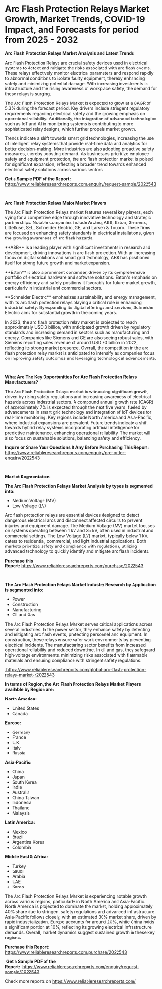 <p><h1>Arc Flash Protection Relays Market Growth, Market Trends, COVID-19 Impact, and Forecasts for period from 2025 - 2032</h1></p><p><strong>Arc Flash Protection Relays Market Analysis and Latest Trends</strong></p>
<p><p>Arc Flash Protection Relays are crucial safety devices used in electrical systems to detect and mitigate the risks associated with arc flash events. These relays effectively monitor electrical parameters and respond rapidly to abnormal conditions to isolate faulty equipment, thereby enhancing safety and minimizing potential damage. With increasing investments in infrastructure and the rising awareness of workplace safety, the demand for these relays is surging.</p><p>The Arc Flash Protection Relays Market is expected to grow at a CAGR of 5.3% during the forecast period. Key drivers include stringent regulatory requirements regarding electrical safety and the growing emphasis on operational reliability. Additionally, the integration of advanced technologies such as IoT and AI in monitoring systems is contributing to more sophisticated relay designs, which further propels market growth.</p><p>Trends indicate a shift towards smart grid technologies, increasing the use of intelligent relay systems that provide real-time data and analytics for better decision-making. More industries are also adopting proactive safety measures, thereby boosting demand. As businesses prioritize employee safety and equipment protection, the arc flash protection market is poised for significant expansion, reflecting a broader trend towards enhanced electrical safety solutions across various sectors.</p></p>
<p><strong>Get a Sample PDF of the Report:&nbsp;</strong> <a href="https://www.reliableresearchreports.com/enquiry/request-sample/2022543?utm_campaign=3573&utm_medium=2&utm_source=Github&utm_content=ia&utm_term=06042025&utm_id=arc-flash-protection-relays">https://www.reliableresearchreports.com/enquiry/request-sample/2022543</a></p>
<p>&nbsp;</p>
<p><strong>Arc Flash Protection Relays Major Market Players</strong></p>
<p><p>The Arc Flash Protection Relays market features several key players, each vying for a competitive edge through innovative technology and strategic partnerships. Notable companies include Arcteq, ABB, Eaton, Siemens, Littelfuse, SEL, Schneider Electric, GE, and Larsen & Toubro. These firms are focused on enhancing safety standards in electrical installations, given the growing awareness of arc flash hazards.</p><p>**ABB** is a leading player with significant investments in research and development, driving innovations in arc flash protection. With an increasing focus on digital solutions and smart grid technology, ABB has positioned itself for strong future growth and market expansion.</p><p>**Eaton** is also a prominent contender, driven by its comprehensive portfolio of electrical hardware and software solutions. Eaton's emphasis on energy efficiency and safety positions it favorably for future market growth, particularly in industrial and commercial sectors.</p><p>**Schneider Electric** emphasizes sustainability and energy management, with its arc flash protection relays playing a critical role in enhancing industrial safety. By expanding its digital offerings and services, Schneider Electric aims for substantial growth in the coming years.</p><p>In 2023, the arc flash protection relay market is projected to reach approximately USD 3 billion, with anticipated growth driven by regulatory standards and increasing demand in sectors such as manufacturing and energy. Companies like Siemens and GE are also seeing robust sales, with Siemens reporting sales revenue of around USD 70 billion in 2022, reflecting its strong market presence. Overall, the competition in the arc flash protection relay market is anticipated to intensify as companies focus on improving safety outcomes and leveraging technological advancements.</p></p>
<p>&nbsp;</p>
<p><strong>What Are The Key Opportunities For Arc Flash Protection Relays Manufacturers?</strong></p>
<p><p>The Arc Flash Protection Relays market is witnessing significant growth, driven by rising safety regulations and increasing awareness of electrical hazards across industrial sectors. A compound annual growth rate (CAGR) of approximately 7% is expected through the next five years, fueled by advancements in smart grid technology and integration of IoT devices for real-time monitoring. Key regions include North America and Asia-Pacific, where industrial expansions are prevalent. Future trends indicate a shift towards hybrid relay systems incorporating artificial intelligence for predictive maintenance, enhancing operational reliability. The market will also focus on sustainable solutions, balancing safety and efficiency.</p></p>
<p><strong>Inquire or Share Your Questions If Any Before Purchasing This Report:</strong> <a href="https://www.reliableresearchreports.com/enquiry/pre-order-enquiry/2022543?utm_campaign=3573&utm_medium=2&utm_source=Github&utm_content=ia&utm_term=06042025&utm_id=arc-flash-protection-relays">https://www.reliableresearchreports.com/enquiry/pre-order-enquiry/2022543</a></p>
<p>&nbsp;</p>
<p><strong>Market Segmentation</strong></p>
<p><strong>The Arc Flash Protection Relays Market Analysis by types is segmented into:</strong></p>
<p><ul><li>Medium Voltage (MV)</li><li>Low Voltage (LV)</li></ul></p>
<p><p>Arc flash protection relays are essential devices designed to detect dangerous electrical arcs and disconnect affected circuits to prevent injuries and equipment damage. The Medium Voltage (MV) market focuses on systems operating between 1 kV and 35 kV, often used in industrial and commercial settings. The Low Voltage (LV) market, typically below 1 kV, caters to residential, commercial, and light industrial applications. Both markets prioritize safety and compliance with regulations, utilizing advanced technology to quickly identify and mitigate arc flash incidents.</p></p>
<p><strong>Purchase this Report:&nbsp;</strong><a href="https://www.reliableresearchreports.com/purchase/2022543?utm_campaign=3573&utm_medium=2&utm_source=Github&utm_content=ia&utm_term=06042025&utm_id=arc-flash-protection-relays">https://www.reliableresearchreports.com/purchase/2022543</a></p>
<p>&nbsp;</p>
<p><strong>The Arc Flash Protection Relays Market Industry Research by Application is segmented into:</strong></p>
<p><ul><li>Power</li><li>Construction</li><li>Manufacturing</li><li>Oil and Gas</li></ul></p>
<p><p>The Arc Flash Protection Relays Market serves critical applications across several industries. In the power sector, they enhance safety by detecting and mitigating arc flash events, protecting personnel and equipment. In construction, these relays ensure safer work environments by preventing electrical incidents. The manufacturing sector benefits from increased operational reliability and reduced downtime. In oil and gas, they safeguard high-voltage environments, minimizing risks associated with flammable materials and ensuring compliance with stringent safety regulations.</p></p>
<p><a href="https://www.reliableresearchreports.com/global-arc-flash-protection-relays-market-r2022543?utm_campaign=3573&utm_medium=2&utm_source=Github&utm_content=ia&utm_term=06042025&utm_id=arc-flash-protection-relays">&nbsp;https://www.reliableresearchreports.com/global-arc-flash-protection-relays-market-r2022543</a></p>
<p><strong>In terms of Region, the Arc Flash Protection Relays Market Players available by Region are:</strong></p>
<p>
    <p> <strong> North America: </strong>
        <ul>
            <li>United States</li>
            <li>Canada</li>
        </ul>
        </p> 
    <p> <strong> Europe: </strong>
        <ul>
            <li>Germany</li>
            <li>France</li>
            <li>U.K.</li>
            <li>Italy</li>
            <li>Russia</li>
        </ul>
        </p> 
    <p> <strong> Asia-Pacific: </strong>
        <ul>
            <li>China</li>
            <li>Japan</li>
            <li>South Korea</li>
            <li>India</li>
            <li>Australia</li>
            <li>China Taiwan</li>
            <li>Indonesia</li>
            <li>Thailand</li>
            <li>Malaysia</li>
        </ul>
        </p> 
    <p> <strong> Latin America: </strong>
        <ul>
            <li>Mexico</li>
            <li>Brazil</li>
            <li>Argentina Korea</li>
            <li>Colombia</li>
        </ul>
        </p> 
    <p> <strong> Middle East & Africa: </strong>
        <ul>
            <li>Turkey</li>
            <li>Saudi</li>
            <li>Arabia</li>
            <li>UAE</li>
            <li>Korea</li>
        </ul>
    </p>
    </p>
<p><p>The Arc Flash Protection Relays Market is experiencing notable growth across various regions, particularly in North America and Asia-Pacific. North America is projected to dominate the market, holding approximately 40% share due to stringent safety regulations and advanced infrastructure. Asia-Pacific follows closely, with an estimated 30% market share, driven by rapid industrialization. Europe accounts for around 20%, while China holds a significant portion at 10%, reflecting its growing electrical infrastructure demands. Overall, market dynamics suggest sustained growth in these key regions.</p></p>
<p><strong>Purchase this Report: </strong><a href="https://www.reliableresearchreports.com/purchase/2022543?utm_campaign=3573&utm_medium=2&utm_source=Github&utm_content=ia&utm_term=06042025&utm_id=arc-flash-protection-relays">https://www.reliableresearchreports.com/purchase/2022543</a></p>
<p>&nbsp;<strong>Get a Sample PDF of the Report:&nbsp;&nbsp;</strong><a href="https://www.reliableresearchreports.com/enquiry/request-sample/2022543?utm_campaign=3573&utm_medium=2&utm_source=Github&utm_content=ia&utm_term=06042025&utm_id=arc-flash-protection-relays">https://www.reliableresearchreports.com/enquiry/request-sample/2022543</a></p>
<p><strong></strong></p>
<p>Check more reports on <a href="https://www.reliableresearchreports.com/?utm_campaign=3573&utm_medium=2&utm_source=Github&utm_content=ia&utm_term=06042025&utm_id=arc-flash-protection-relays">https://www.reliableresearchreports.com/</a></p>